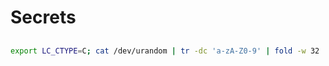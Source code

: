# Secrets

##

```sh
export LC_CTYPE=C; cat /dev/urandom | tr -dc 'a-zA-Z0-9' | fold -w 32 | head -n 1
```
